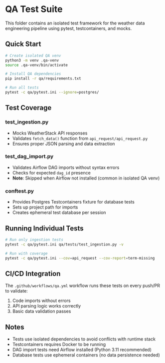 # QA Test Suite

This folder contains an isolated test framework for the weather data engineering pipeline using pytest, testcontainers, and mocks.

## Quick Start

```bash
# Create isolated QA venv
python3 -m venv .qa-venv
source .qa-venv/bin/activate

# Install QA dependencies
pip install -r qa/requirements.txt

# Run all tests
pytest -c qa/pytest.ini --ignore=postgres/
```

## Test Coverage

### test_ingestion.py
- Mocks WeatherStack API responses
- Validates `fetch_data()` function from `api_request/api_request.py`
- Ensures proper JSON parsing and data extraction

### test_dag_import.py
- Validates Airflow DAG imports without syntax errors
- Checks for expected `dag_id` presence
- **Note**: Skipped when Airflow not installed (common in isolated QA venv)

### conftest.py
- Provides Postgres Testcontainers fixture for database tests
- Sets up project path for imports
- Creates ephemeral test database per session

## Running Individual Tests

```bash
# Run only ingestion tests
pytest -c qa/pytest.ini qa/tests/test_ingestion.py -v

# Run with coverage
pytest -c qa/pytest.ini --cov=api_request --cov-report=term-missing
```

## CI/CD Integration

The `.github/workflows/qa.yml` workflow runs these tests on every push/PR to validate:
1. Code imports without errors
2. API parsing logic works correctly  
3. Basic data validation passes

## Notes

- Tests use isolated dependencies to avoid conflicts with runtime stack
- Testcontainers requires Docker to be running
- DAG import tests need Airflow installed (Python 3.11 recommended)
- Database tests use ephemeral containers (no data persistence needed)
